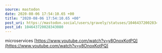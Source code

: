 ```yaml
---
source: mastodon
date: 2020-08-06 17:54:10.65 +00
title: "2020-08-06 17:54:10.65 +00"
post_uri: https://mastodon.social/users/gravely/statuses/104643720028343080
post_id: 104643720028343080
---
```

microservices [https://www.youtube.com/watch?v=y8OnoxKotPQ](https://www.youtube.com/watch?v=y8OnoxKotPQ)


